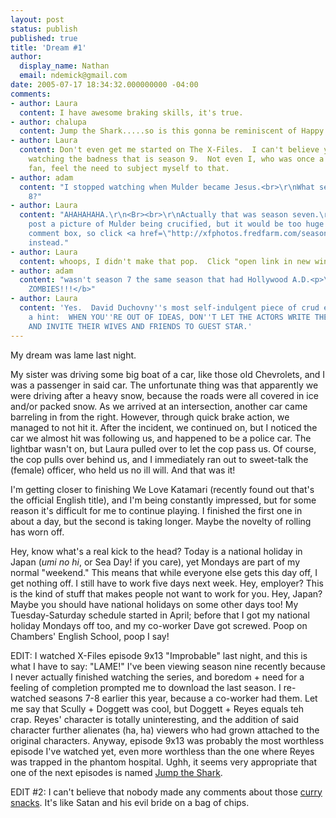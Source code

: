 ```yaml
---
layout: post
status: publish
published: true
title: 'Dream #1'
author:
  display_name: Nathan
  email: ndemick@gmail.com
date: 2005-07-17 18:34:32.000000000 -04:00
comments:
- author: Laura
  content: I have awesome braking skills, it's true.
- author: chalupa
  content: Jump the Shark.....so is this gonna be reminiscent of Happy Days?
- author: Laura
  content: Don't even get me started on The X-Files.  I can't believe you're actually
    watching the badness that is season 9.  Not even I, who was once a rapid X-Files
    fan, feel the need to subject myself to that.
- author: adam
  content: "I stopped watching when Mulder became Jesus.<br>\r\nWhat season was that,
    8?"
- author: Laura
  content: "AHAHAHAHA.\r\n<Br><br>\r\nActually that was season seven.\r\n<Br><br>\r\nI'd
    post a picture of Mulder being crucified, but it would be too huge for this little
    comment box, so click <a href=\"http://xfphotos.fredfarm.com/season7/amorfati/amorfati331.jpg\">here</a>
    instead."
- author: Laura
  content: whoops, I didn't make that pop.  Click "open link in new window."
- author: adam
  content: "wasn't season 7 the same season that had Hollywood A.D.<p>\r\n<b>SNIPER
    ZOMBIES!!!</b>"
- author: Laura
  content: 'Yes.  David Duchovny''s most self-indulgent piece of crud ever.  Here''s
    a hint:  WHEN YOU''RE OUT OF IDEAS, DON''T LET THE ACTORS WRITE THEIR OWN EPISODES
    AND INVITE THEIR WIVES AND FRIENDS TO GUEST STAR.'
---
```

My dream was lame last night.

My sister was driving some big boat of a car, like those old Chevrolets, and I
was a passenger in said car. The unfortunate thing was that apparently we were
driving after a heavy snow, because the roads were all covered in ice and/or
packed snow. As we arrived at an intersection, another car came barreling in
from the right. However, through quick brake action, we managed to not hit it.
After the incident, we continued on, but I noticed the car we almost hit was
following us, and happened to be a police car. The lightbar wasn't on, but
Laura pulled over to let the cop pass us. Of course, the cop pulls over behind
us, and I immediately ran out to sweet-talk the (female) officer, who held us
no ill will. And that was it!

I'm getting closer to finishing We Love Katamari (recently found out that's the
official English title), and I'm being constantly impressed, but for some reason
it's difficult for me to continue playing. I finished the first one in about a
day, but the second is taking longer. Maybe the novelty of rolling has worn off.

Hey, know what's a real kick to the head? Today is a national holiday in Japan
(_umi no hi_, or Sea Day! if you care), yet Mondays are part of my normal
"weekend." This means that while everyone else gets this day off, I get nothing
off. I still have to work five days next week. Hey, employer? This is the kind
of stuff that makes people not want to work for you. Hey, Japan? Maybe you
should have national holidays on some other days too! My Tuesday-Saturday
schedule started in April; before that I got my national holiday Mondays off
too, and my co-worker Dave got screwed. Poop on Chambers' English School, poop I say!

EDIT: I watched X-Files episode 9x13 "Improbable" last night, and this is what
I have to say: "LAME!" I've been viewing season nine recently because I never
actually finished watching the series, and boredom + need for a feeling of
completion prompted me to download the last season. I re-watched seasons 7-8
earlier this year, because a co-worker had them. Let me say that Scully +
Doggett was cool, but Doggett + Reyes equals teh crap. Reyes' character is
totally uninteresting, and the addition of said character further alienates
(ha, ha) viewers who had grown attached to the original characters. Anyway,
episode 9x13 was probably the most worthless episode I've watched yet, even
more worthless than the one where Reyes was trapped in the phantom hospital.
Ughh, it seems very appropriate that one of the next episodes is named
[Jump the Shark](http://www.everything2.com/index.pl?node_id=590634).

EDIT #2: I can't believe that nobody made any comments about those
[curry snacks](/images/random/indo-curry-snacks.jpg). It's like Satan and his
evil bride on a bag of chips.
